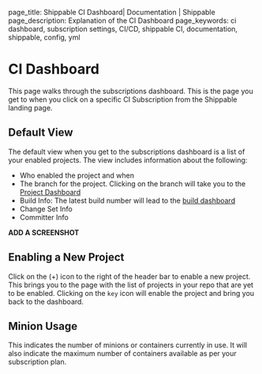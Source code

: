 page_title: Shippable CI Dashboard| Documentation | Shippable
page_description: Explanation of the CI Dashboard
page_keywords: ci dashboard, subscription settings, CI/CD, shippable CI, documentation, shippable, config, yml

# CI Dashboard

This page walks through the subscriptions dashboard. This is the page you get to when you click on a specific CI Subscription from the Shippable landing page.

## Default View

The default view when you get to the subscriptions dashboard is a list of your enabled projects. The view includes information about the following:

- Who enabled the project and when
- The branch for the project. Clicking on the branch will take you to the [Project Dashboard](project_dashboard.md)
- Build Info: The latest build number will lead to the [build dashboard](build_dashboard.md)
- Change Set Info
- Committer Info

**ADD A SCREENSHOT**

## Enabling a New Project

Click on the (+) icon to the right of the header bar to enable a new project. This brings you to the page with the list of projects in your repo that are yet to be enabled. Clicking on the `key` icon will enable the project and bring you back to the dashboard.

## Minion Usage

This indicates the number of minions or containers currently in use. It will also indicate the maximum number of containers available as per your subscription plan.



